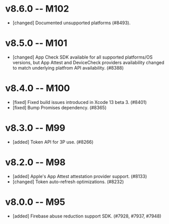 # v8.6.0 -- M102
- [changed] Documented unsupported platforms (#8493).

# v8.5.0 -- M101
- [changed] App Check SDK available for all supported platforms/OS versions, but App Attest and
DeviceCheck providers availability changed to match underlying platfrom API availability. (#8388)
# v8.4.0 -- M100
- [fixed] Fixed build issues introduced in Xcode 13 beta 3. (#8401)
- [fixed] Bump Promises dependency. (#8365)
# v8.3.0 -- M99
- [added] Token API for 3P use. (#8266)
# v8.2.0 -- M98
- [added] Apple's App Attest attestation provider support. (#8133)
- [changed] Token auto-refresh optimizations. (#8232)
# v8.0.0 -- M95
- [added] Firebase abuse reduction support SDK. (#7928, #7937, #7948)
